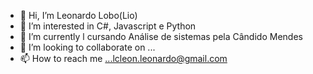 - 👋 Hi, I’m Leonardo Lobo(Lio)
- 👀 I’m interested in C#, Javascript e Python
- 🌱 I’m currently l cursando Análise de sistemas pela Cândido Mendes
- 💞️ I’m looking to collaborate on ...
- 📫 How to reach me ...lcleon.leonardo@gmail.com

<!---
I'm Leonardo Lobo (Lio). Systems analysis study by Cândido Mendes University.
Passionate about technology, cinema and literature, but the biggest passion of all is called Noah, my bloved son.
--->

